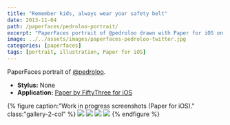 ```yaml
---
title: "Remember kids, always wear your safety belt"
date: 2013-11-04
path: /paperfaces/pedroloo-portrait/
excerpt: "PaperFaces portrait of @pedroloo drawn with Paper for iOS on an iPad."
image: ../../assets/images/paperfaces-pedroloo-twitter.jpg
categories: [paperfaces]
tags: [portrait, illustration, Paper for iOS]
---
```


PaperFaces portrait of [@pedroloo](https://twitter.com/pedroloo).

* **Stylus:** None
* **Application:** [Paper by FiftyThree for iOS](http://www.fiftythree.com/paper)

{% figure caption:"Work in progress screenshots (Paper for iOS)." class:"gallery-2-col" %}
[![](../../assets/images/paperfaces-pedroloo-process-1-600.jpg)](../../assets/images/paperfaces-pedroloo-process-1-lg.jpg)
[![](../../assets/images/paperfaces-pedroloo-process-2-600.jpg)](../../assets/images/paperfaces-pedroloo-process-2-lg.jpg)
[![](../../assets/images/paperfaces-pedroloo-process-3-600.jpg)](../../assets/images/paperfaces-pedroloo-process-3-lg.jpg)
[![](../../assets/images/paperfaces-pedroloo-process-4-600.jpg)](../../assets/images/paperfaces-pedroloo-process-4-lg.jpg)
{% endfigure %}
